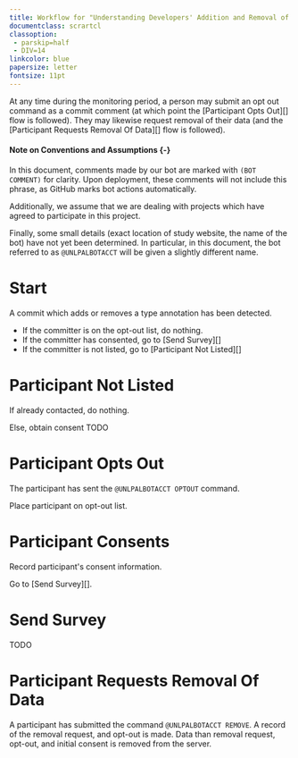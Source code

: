 ```yaml
---
title: Workflow for "Understanding Developers' Addition and Removal of Type Annotations" (IRB 23988)
documentclass: scrartcl
classoption:
 - parskip=half
 - DIV=14
linkcolor: blue
papersize: letter
fontsize: 11pt
---
```


At any time during the monitoring period, a person may submit an opt out command as a commit comment (at which point the [Participant Opts Out][] flow is followed).
They may likewise request removal of their data (and the [Participant Requests Removal Of Data][] flow is followed).

#### Note on Conventions and Assumptions {-}

In this document, comments made by our bot are marked with `(BOT COMMENT)` for clarity.
Upon deployment, these comments will not include this phrase, as GitHub marks bot actions automatically.

Additionally, we assume that we are dealing with projects which have agreed to participate in this project.

Finally, some small details (exact location of study website, the name of the bot) have not yet been determined.
In particular, in this document, the bot referred to as `@UNLPALBOTACCT` will be given a slightly different name.


# Start

A commit which adds or removes a type annotation has been detected.

 - If the committer is on the opt-out list, do nothing.
 - If the committer has consented, go to [Send Survey][]
 - If the committer is not listed, go to [Participant Not Listed][]

# Participant Not Listed

If already contacted, do nothing.

Else, obtain consent TODO

# Participant Opts Out

The participant has sent the `@UNLPALBOTACCT OPTOUT` command.

Place participant on opt-out list.

# Participant Consents

Record participant's consent information.

Go to [Send Survey][].

# Send Survey

TODO

# Participant Requests Removal Of Data

A participant has submitted the command `@UNLPALBOTACCT REMOVE`.
A record of the removal request, and opt-out is made.
Data than removal request, opt-out, and initial consent is removed from the server.

